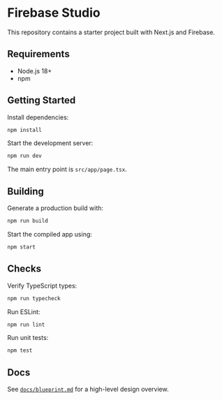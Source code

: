 # Firebase Studio

This repository contains a starter project built with Next.js and Firebase.

## Requirements

- Node.js 18+
- npm

## Getting Started

Install dependencies:

```bash
npm install
```

Start the development server:

```bash
npm run dev
```

The main entry point is `src/app/page.tsx`.

## Building

Generate a production build with:

```bash
npm run build
```

Start the compiled app using:

```bash
npm start
```

## Checks

Verify TypeScript types:

```bash
npm run typecheck
```

Run ESLint:

```bash
npm run lint
```

Run unit tests:

```bash
npm test
```

## Docs

See [`docs/blueprint.md`](docs/blueprint.md) for a high-level design overview.
